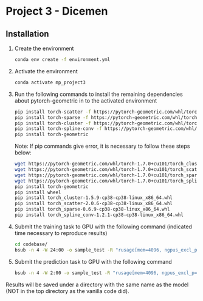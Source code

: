 # Project 3 - Dicemen

## Installation

1. Create the environment
    ```bash
    conda env create -f environment.yml
    ```
2. Activate the environment
    ```bash
    conda activate mp_project3
    ```
3. Run the following commands to install the remaining dependencies about pytorch-geometric in to the activated environment
    ```bash
    pip install torch-scatter -f https://pytorch-geometric.com/whl/torch-1.7.0+cu101.html
    pip install torch-sparse -f https://pytorch-geometric.com/whl/torch-1.7.0+cu101.html
    pip install torch-cluster -f https://pytorch-geometric.com/whl/torch-1.7.0+cu101.html
    pip install torch-spline-conv -f https://pytorch-geometric.com/whl/torch-1.7.0+cu101.html
    pip install torch-geometric
    ```
    Note: 
    If pip commands give error, it is necessary to follow these steps below:
    ```bash
    wget https://pytorch-geometric.com/whl/torch-1.7.0+cu101/torch_cluster-1.5.9-cp38-cp38-linux_x86_64.whl
    wget https://pytorch-geometric.com/whl/torch-1.7.0+cu101/torch_scatter-2.0.6-cp38-cp38-linux_x86_64.whl
    wget https://pytorch-geometric.com/whl/torch-1.7.0+cu101/torch_sparse-0.6.9-cp38-cp38-linux_x86_64.whl
    wget https://pytorch-geometric.com/whl/torch-1.7.0+cu101/torch_spline_conv-1.2.1-cp38-cp38-linux_x86_64.whl
    pip install torch-geometric
    pip install wheel
    pip install torch_cluster-1.5.9-cp38-cp38-linux_x86_64.whl
    pip install torch_scatter-2.0.6-cp38-cp38-linux_x86_64.whl
    pip install torch_sparse-0.6.9-cp38-cp38-linux_x86_64.whl
    pip install torch_spline_conv-1.2.1-cp38-cp38-linux_x86_64.whl
    ```
4. Submit the training task to GPU with the following command (indicated time necessary to reproduce results)
    ```bash
    cd codebase/
    bsub -n 4 -W 24:00 -o sample_test -R "rusage[mem=4096, ngpus_excl_p=1]" -R "select[gpu_mtotal0>=10240]" python train.py ../configs/convgatadv.yaml
    ```
5. Submit the prediction task to GPU with the following command
    ```bash
    bsub -n 4 -W 2:00 -o sample_test -R "rusage[mem=4096, ngpus_excl_p=1]" -R "select[gpu_mtotal0>=10240]" python test.py ../configs/convgatadv.yaml --gen_model_file gen_model_200000.pt --disc_model_file disc_model_200000.pt
    ```
Results will be saved under a directory with the same name as the model (NOT in the top directory as the vanilla code did).